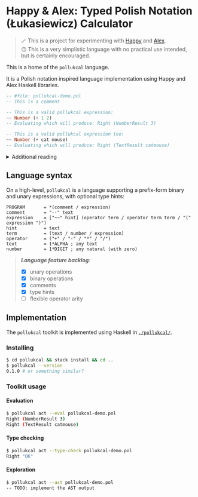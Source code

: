 # Happy & Alex: Typed **Pol**ish Notation (**Łuk**asiewicz) **Cal**culator

> 🪄 This is a project for experimenting with
> [Happy](https://haskell-happy.readthedocs.io/en/latest/) and
> [Alex](https://haskell-alex.readthedocs.io/en/latest/).  
> 🙃 This is a very simplistic language with no practical use intended,
> but is certainly encouraged.

This is a home of the `pollukcal` language.

It is a Polish notation inspired language implementation
using Happy and Alex Haskell libraries.

```haskell
-- #file: pollukcal-demo.pol
-- This is a comment

-- This is a valid pollukcal expression:
~~ Number (+ 1 2)
-- Evaluating which will produce: Right (NumberResult 3)

-- This is a valid pollukcal expression too:
~~ Number (+ cat mouse)
-- Evaluating which will produce: Right (TextResult catmouse)
```

<!-- markdownlint-disable MD033 -->
<details>
<summary>Additional reading</summary>

- <https://en.wikipedia.org/wiki/Polish_notation>
- <https://en.wikipedia.org/wiki/Jan_%C5%81ukasiewicz>
- <https://haskell-happy.readthedocs.io/en/latest/>
- <https://haskell-alex.readthedocs.io/en/latest/>

</details>

## Language syntax

On a high-level, `pollukcal` is a language supporting a prefix-form binary and unary expressions, with optional type hints:

```abnf title="High-level language syntax"
PROGRAM       = *(comment / expression)
comment       = "--" text
expression    = ["~~" hint] (operator term / operator term term / "(" expression ")")
hint          = text
term          = (text / number / expression)
operator      = ("+" / "-" / "*" / "/")
text          = 1*ALPHA ; any text
number        = 1*DIGIT ; any natural (with zero)
```

> ***Language feature backlog**:*
>
> - [x] unary operations
> - [x] binary operations
> - [x] comments
> - [x] type hints
> - [ ] flexible operator arity
>

## Implementation

The `pollukcal` toolkit is implemented using Haskell in [`./pollukcal/`](./pollukcal/).

### Installing

```bash
$ cd pollukcal && stack install && cd ..
$ pollukcal --version
0.1.0 # or something similar?
```

### Toolkit usage

#### Evaluation

```bash
$ pollukcal act --eval pollukcal-demo.pol
Right (NumberResult 3)
Right (TextResult catmouse)
```

#### Type checking

```bash
$ pollukcal act --type-check pollukcal-demo.pol
Right "OK"
```

#### Exploration

```bash
$ pollukcal act --ast pollukcal-demo.pol
-- TODO: implement the AST output
```
